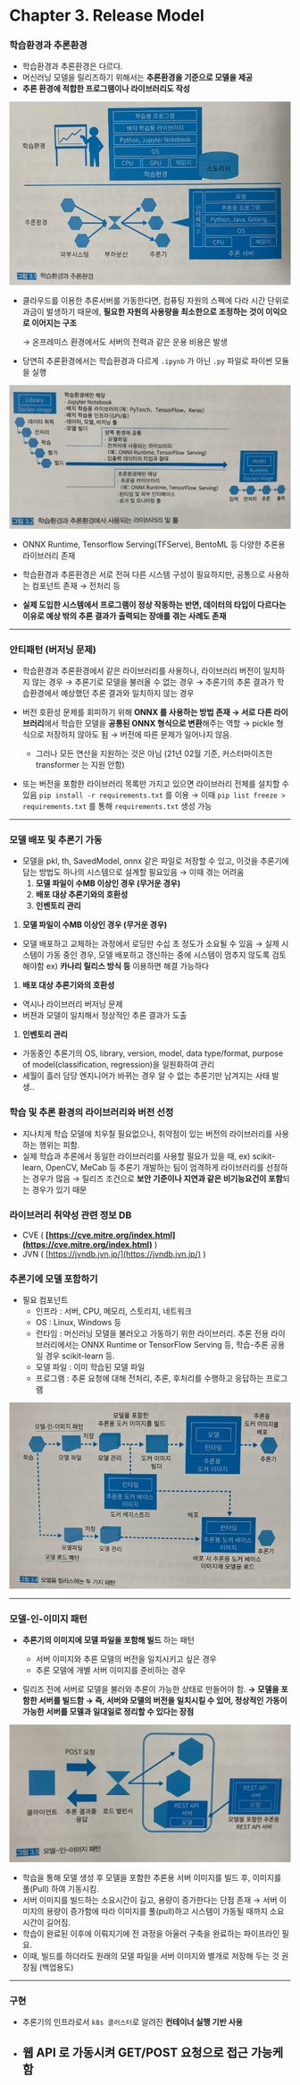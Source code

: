 # Chapter 3. Release Model

### 학습환경과 추론환경

- 학습환경과 추론환경은 다르다.
- 머신러닝 모델을 릴리즈하기 위해서는 **추론환경을 기준으로 모델을 제공**
- **추론 환경에 적합한 프로그램이나 라이브러리도 작성**

![Untitled](Chapter%203%20%20b3f2f/Untitled.png)

- 클라우드를 이용한 추론서버를 가동한다면, 컴퓨팅 자원의 스펙에 다라 시간 단위로 과금이 발생하기 때문에, **필요한 자원의 사용량을 최소한으로 조정하는 것이 이익으로 이어지는 구조**
    
    → 온프레미스 환경에서도 서버의 전력과 같은 운용 비용은 발생
    
- 당연히 추론환경에서는 학습환경과 다르게 `.ipynb` 가 아닌 `.py` 파일로 파이썬 모듈을 실행

![Untitled](Chapter%203%20%20b3f2f/Untitled%201.png)

- ONNX Runtime, Tensorflow Serving(TFServe), BentoML 등 다양한 추론용 라이브러리 존재

- 학습환경과 추론환경은 서로 전혀 다른 시스템 구성이 필요하지만, 공통으로 사용하는 컴포넌트 존재
→ 전처리 등
- **실제 도입한 시스템에서 프로그램이 정상 작동하는 반면, 데이터의 타입이 다르다는 이유로 예상 밖의 추론 결과가 출력되는 장애를 겪는 사례도 존재**

---

### 안티패턴 (버저닝 문제)

- 학습환경과 추론환경에서 같은 라이브러리를 사용하나, 라이브러리 버전이 일치하지 않는 경우
→ 추론기로 모델을 불러올 수 없는 경우
→ 추론기의 추론 결과가 학습환경에서 예상했던 추론 결과와 일치하지 않는 경우

- 버전 호환성 문제를 회피하기 위해 **ONNX 를 사용하는 방법 존재
→ 서로 다른 라이브러리**에서 학습한 모델을 **공통된 ONNX 형식으로 변환**해주는 역할
→ pickle 형식으로 저장하지 않아도 됨
→ 버전에 따른 문제가 일어나지 않음.
    - 그러나 모든 연산을 지원하는 것은 아님
    (21년 02월 기준, 커스터마이즈한 transformer 는 지원 안함)

- 또는 버전을 포함한 라이브러리 목록만 가지고 있으면 라이브러리 전체를 설치할 수 있음
`pip install -r requirements.txt` 를 이용
→ 이때 `pip list freeze > requirements.txt` 를 통해 `requirements.txt` 생성 가능

---

### 모델 배포 및 추론기 가동

- 모델을 pkl, th, SavedModel, onnx 같은 파일로 저장할 수 있고, 이것을 추론기에 담는 방법도 하나의 시스템으로 설계할 필요있음
→ 이때 겪는 어려움
    1. **모델 파일이 수MB 이상인 경우 (무거운 경우)**
    2. **배포 대상 추론기와의 호환성**
    3. **인벤토리 관리**

1. **모델 파일이 수MB 이상인 경우 (무거운 경우)**
- 모델 배포하고 교체하는 과정에서 로딩만 수십 초 정도가 소요될 수 있음
→ 실제 시스템이 가동 중인 경우, 모델 배포하고 갱신하는 중에 시스템이 멈추지 않도록 검토해야함
ex) **카나리 릴리스 방식 등** 이용하면 해결 가능하다

1. **배포 대상 추론기와의 호환성**
- 역시나 라이브러리 버저닝 문제
- 버젼과 모델이 일치해서 정상적인 추론 결과가 도출

1. **인벤토리 관리**
- 가동중인 추론기의 OS, library, version, model, data type/format, purpose of model(classification, regression)을 일원화하여 관리
- 세월이 흘러 담당 엔지니어가 바뀌는 경우 알 수 없는 추론기만 남겨지는 사태 발생..

### 학습 및 추론 환경의 라이브러리와 버전 선정

- 지나치게 학습 모델에 치우칠 필요없으나, 취약점이 있는 버전의 라이브러리를 사용하는 행위는 피함.
- 실제 학습과 추론에서 동일한 라이브러리를 사용할 필요가 있을 때,
ex) scikit-learn, OpenCV, MeCab 등
추론기 개발하는 팀이 엄격하게 라이브러리를 선정하는 경우가 많음
→ 릴리즈 조건으로 **보안 기준이나 지연과 같은 비기능요건이 포함**되는 경우가 있기 때문

### 라이브러리 취약성 관련 정보 DB

- CVE ( **[https://cve.mitre.org/index.html](https://cve.mitre.org/index.html)** )
- JVN ( [https://jvndb.jvn.jp/](https://jvndb.jvn.jp/) )

### 추론기에 모델 포함하기

- 필요 컴포넌트
    - 인프라 : 서버, CPU, 메모리, 스토리지, 네트워크
    - OS : Linux, Windows 등
    - 런타임 : 머신러닝 모델을 불러오고 가동하기 위한 라이브러리. 추론 전용 라이브러리에서는 ONNX Runtime or TensorFlow Serving 등, 학습-추론 공용일 경우 scikit-learn 등.
    - 모델 파일 : 이미 학습된 모델 파일
    - 프로그램 : 추론 요청에 대해 전처리, 추론, 후처리를 수행하고 응답하는 프로그램

![Untitled](Chapter%203%20%20b3f2f/Untitled%202.png)

---

### 모델-인-이미지 패턴

- **추론기의 이미지에 모델 파일을 포함해 빌드** 하는 패턴
    - 서버 이미지와 추론 모델의 버전을 일치시키고 싶은 경우
    - 추론 모델에 개별 서버 이미지를 준비하는 경우

- 릴리즈 전에 서버로 모델을 불러와 추론이 가능한 상태로 만들어야 함.
**→ 모델을 포함한 서버를 빌드함
→ 즉, 서버와 모델의 버전을 일치시킬 수 있어, 정상적인 가동이 가능한 서버를 모델과 일대일로 정리할 수 있다는 장점**

![Untitled](Chapter%203%20%20b3f2f/Untitled%203.png)

- 학습을 통해 모델 생성 후 모델을 포함한 추론용 서버 이미지를 빌드 후, 이미지를 풀(Pull) 하여 기동시킴.
- 서버 이미지를 빌드하는 소요시간이 길고, 용량이 증가한다는 단점 존재
→ 서버 이미지의 용량이 증가함에 따라 이미지를 풀(pull)하고 시스템이 가동될 때까지 소요 시간이 길어짐.
- 학습이 완료된 이후에 이뤄지기에 전 과정을 아울러 구축을 완료하는 파이프라인 필요.
- 이때, 빌드를 하더라도 원래의 모델 파일을 서버 이미지와 별개로 저장해 두는 것 권장됨 (백업용도)

---

### 구현

- 추론기의 인프라로서 `k8s 클러스터`로 알려진 **컨테이너 실행 기반 사용**
- 웹 API 로 가동시켜 GET/POST 요청으로 접근 가능케 함
    -